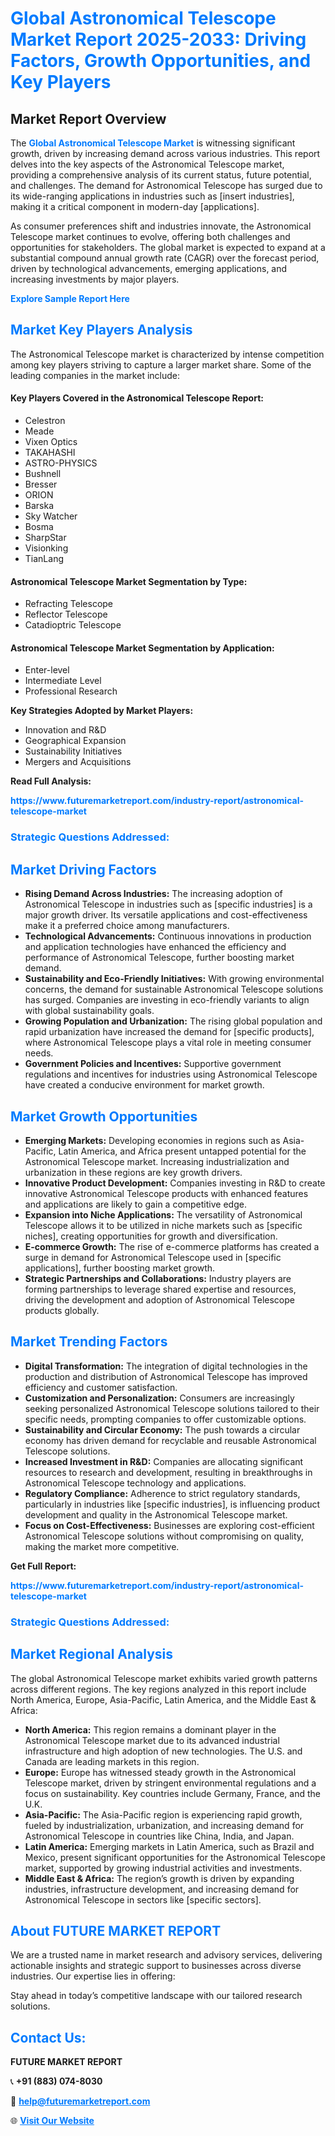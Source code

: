 <h1 style="color: #007BFF;">Global Astronomical Telescope Market Report 2025-2033: Driving Factors, Growth Opportunities, and Key Players</h1>

<section id="overview">
<h2>Market Report Overview</h2>
<p>The <a href="https://www.futuremarketreport.com/industry-report/astronomical-telescope-market" style="color: #007BFF; text-decoration: none;"><strong>Global Astronomical Telescope Market</strong></a> is witnessing significant growth, driven by increasing demand across various industries. This report delves into the key aspects of the Astronomical Telescope market, providing a comprehensive analysis of its current status, future potential, and challenges. The demand for Astronomical Telescope has surged due to its wide-ranging applications in industries such as [insert industries], making it a critical component in modern-day [applications].</p>
<p>As consumer preferences shift and industries innovate, the Astronomical Telescope market continues to evolve, offering both challenges and opportunities for stakeholders. The global market is expected to expand at a substantial compound annual growth rate (CAGR) over the forecast period, driven by technological advancements, emerging applications, and increasing investments by major players.</p>
</section>

<section id="overview">
<p><a href="https://www.futuremarketreport.com/request-sample/reportId=50456" style="color: #007BFF; text-decoration: none;"><strong>Explore Sample Report Here</strong></a></p>
</section>

<section id="key-players">
<h2 style="color: #007BFF;">Market Key Players Analysis</h2>
<p>The Astronomical Telescope market is characterized by intense competition among key players striving to capture a larger market share. Some of the leading companies in the market include:</p>
<h4>Key Players Covered in the Astronomical Telescope Report:</h4>
<ul><li>Celestron</li><li>Meade</li><li>Vixen Optics</li><li>TAKAHASHI</li><li>ASTRO-PHYSICS</li><li>Bushnell</li><li>Bresser</li><li>ORION</li><li>Barska</li><li>Sky Watcher</li><li>Bosma</li><li>SharpStar</li><li>Visionking</li><li>TianLang</li></ul>
<h4>Astronomical Telescope Market Segmentation by Type:</h4>
<ul><li>Refracting Telescope</li><li>Reflector Telescope</li><li>Catadioptric Telescope</li></ul>

<h4>Astronomical Telescope Market Segmentation by Application:</h4>
<ul><li>Enter-level</li><li>Intermediate Level</li><li>Professional Research</li></ul>
<p><strong>Key Strategies Adopted by Market Players:</strong></p>
<ul>
<li>Innovation and R&D</li>
<li>Geographical Expansion</li>
<li>Sustainability Initiatives</li>
<li>Mergers and Acquisitions</li>
</ul>
</section>

<section>
<p><strong>Read Full Analysis: </strong></p><a href="https://www.futuremarketreport.com/industry-report/astronomical-telescope-market" style="color: #007BFF; text-decoration: none;"><strong>https://www.futuremarketreport.com/industry-report/astronomical-telescope-market</strong></a>
<h3 style="color: #007BFF;">Strategic Questions Addressed:</h3>
</section>

<section id="driving-factors">
<h2 style="color: #007BFF;">Market Driving Factors</h2>
<ul>
<li><strong>Rising Demand Across Industries:</strong> The increasing adoption of Astronomical Telescope in industries such as [specific industries] is a major growth driver. Its versatile applications and cost-effectiveness make it a preferred choice among manufacturers.</li>
<li><strong>Technological Advancements:</strong> Continuous innovations in production and application technologies have enhanced the efficiency and performance of Astronomical Telescope, further boosting market demand.</li>
<li><strong>Sustainability and Eco-Friendly Initiatives:</strong> With growing environmental concerns, the demand for sustainable Astronomical Telescope solutions has surged. Companies are investing in eco-friendly variants to align with global sustainability goals.</li>
<li><strong>Growing Population and Urbanization:</strong> The rising global population and rapid urbanization have increased the demand for [specific products], where Astronomical Telescope plays a vital role in meeting consumer needs.</li>
<li><strong>Government Policies and Incentives:</strong> Supportive government regulations and incentives for industries using Astronomical Telescope have created a conducive environment for market growth.</li>
</ul>
</section>

<section id="growth-opportunities">
<h2 style="color: #007BFF;">Market Growth Opportunities</h2>
<ul>
<li><strong>Emerging Markets:</strong> Developing economies in regions such as Asia-Pacific, Latin America, and Africa present untapped potential for the Astronomical Telescope market. Increasing industrialization and urbanization in these regions are key growth drivers.</li>
<li><strong>Innovative Product Development:</strong> Companies investing in R&D to create innovative Astronomical Telescope products with enhanced features and applications are likely to gain a competitive edge.</li>
<li><strong>Expansion into Niche Applications:</strong> The versatility of Astronomical Telescope allows it to be utilized in niche markets such as [specific niches], creating opportunities for growth and diversification.</li>
<li><strong>E-commerce Growth:</strong> The rise of e-commerce platforms has created a surge in demand for Astronomical Telescope used in [specific applications], further boosting market growth.</li>
<li><strong>Strategic Partnerships and Collaborations:</strong> Industry players are forming partnerships to leverage shared expertise and resources, driving the development and adoption of Astronomical Telescope products globally.</li>
</ul>
</section>

<section id="trending-factors">
<h2 style="color: #007BFF;">Market Trending Factors</h2>
<ul>
<li><strong>Digital Transformation:</strong> The integration of digital technologies in the production and distribution of Astronomical Telescope has improved efficiency and customer satisfaction.</li>
<li><strong>Customization and Personalization:</strong> Consumers are increasingly seeking personalized Astronomical Telescope solutions tailored to their specific needs, prompting companies to offer customizable options.</li>
<li><strong>Sustainability and Circular Economy:</strong> The push towards a circular economy has driven demand for recyclable and reusable Astronomical Telescope solutions.</li>
<li><strong>Increased Investment in R&D:</strong> Companies are allocating significant resources to research and development, resulting in breakthroughs in Astronomical Telescope technology and applications.</li>
<li><strong>Regulatory Compliance:</strong> Adherence to strict regulatory standards, particularly in industries like [specific industries], is influencing product development and quality in the Astronomical Telescope market.</li>
<li><strong>Focus on Cost-Effectiveness:</strong> Businesses are exploring cost-efficient Astronomical Telescope solutions without compromising on quality, making the market more competitive.</li>
</ul>
</section>

<section>
<p><strong>Get Full Report: </strong></p><a href="https://www.futuremarketreport.com/industry-report/astronomical-telescope-market" style="color: #007BFF; text-decoration: none;"><strong>https://www.futuremarketreport.com/industry-report/astronomical-telescope-market</strong></a>
<h3 style="color: #007BFF;">Strategic Questions Addressed:</h3>
</section>


<section id="regional-analysis">
<h2 style="color: #007BFF;">Market Regional Analysis</h2>
<p>The global Astronomical Telescope market exhibits varied growth patterns across different regions. The key regions analyzed in this report include North America, Europe, Asia-Pacific, Latin America, and the Middle East & Africa:</p>
<ul>
<li><strong>North America:</strong> This region remains a dominant player in the Astronomical Telescope market due to its advanced industrial infrastructure and high adoption of new technologies. The U.S. and Canada are leading markets in this region.</li>
<li><strong>Europe:</strong> Europe has witnessed steady growth in the Astronomical Telescope market, driven by stringent environmental regulations and a focus on sustainability. Key countries include Germany, France, and the U.K.</li>
<li><strong>Asia-Pacific:</strong> The Asia-Pacific region is experiencing rapid growth, fueled by industrialization, urbanization, and increasing demand for Astronomical Telescope in countries like China, India, and Japan.</li>
<li><strong>Latin America:</strong> Emerging markets in Latin America, such as Brazil and Mexico, present significant opportunities for the Astronomical Telescope market, supported by growing industrial activities and investments.</li>
<li><strong>Middle East & Africa:</strong> The region’s growth is driven by expanding industries, infrastructure development, and increasing demand for Astronomical Telescope in sectors like [specific sectors].</li>
</ul>
</section>

<footer>
<h2 style="color: #007BFF;">About FUTURE MARKET REPORT</h2>
<p>We are a trusted name in market research and advisory services, delivering actionable insights and strategic support to businesses across diverse industries. Our expertise lies in offering:</p>

<p>Stay ahead in today’s competitive landscape with our tailored research solutions.</p>

<h2 style="color: #007BFF;">Contact Us:</h2>
<p><strong>FUTURE MARKET REPORT</strong></p>
<p>📞 <strong>+91 (883) 074-8030</strong></p>
<p>📧 <strong><a href="mailto:help@futuremarketreport.com" style="color: #007BFF;">help@futuremarketreport.com</a></strong></p>
<p>🌐 <strong><a href="https://www.futuremarketreport.com/" style="color: #007BFF;">Visit Our Website</a></strong></p>
</footer>